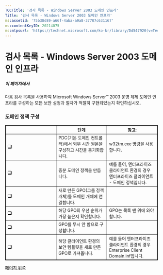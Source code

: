 ```yaml
---
TOCTitle: '검사 목록 - Windows Server 2003 도메인 인프라'
Title: '검사 목록 - Windows Server 2003 도메인 인프라'
ms:assetid: '75b38d89-a66f-4aba-a9a8-37707c631167'
ms:contentKeyID: 20214075
ms:mtpsurl: 'https://technet.microsoft.com/ko-kr/library/Dd547920(v=TechNet.10)'
---
```


검사 목록 - Windows Server 2003 도메인 인프라
=============================================

##### 이 페이지에서

[](#xsltsection121121120120)[](#xsltsection121121120120)<span id="XSLTsection121121120120"></span>

다음 검사 목록을 사용하여 Microsoft Windows Server™ 2003 운영 체제 도메인 인프라를 구성하는 모든 보안 설정과 절차가 적절히 구현되었는지 확인하십시오.
### 도메인 정책 구성

<p> </p>
<table style="border:1px solid black;">
<colgroup>
<col width="33%" />
<col width="33%" />
<col width="33%" />
</colgroup>
<thead>
<tr class="header">
<th style="border:1px solid black;" ></th>
<th style="border:1px solid black;" >단계</th>
<th style="border:1px solid black;" >참고:</th>
</tr>
</thead>
<tbody>
<tr class="odd">
<td style="border:1px solid black;">
<img src="images/Dd547920.mnp_checkbox(ko-kr,TechNet.10).gif" /></td>
<td style="border:1px solid black;">
PDC(기본 도메인 컨트롤러)에서 외부 시간 원본을 구성하고 시간을 동기화합니다.</td>
<td style="border:1px solid black;">
w32tm.exe 명령을 사용합니다.</td>
</tr>
<tr class="even">
<td style="border:1px solid black;">
<img src="images/Dd547920.mnp_checkbox(ko-kr,TechNet.10).gif" /></td>
<td style="border:1px solid black;">
증분 도메인 정책을 만듭니다.</td>
<td style="border:1px solid black;">
예를 들어, 엔터프라이즈 클라이언트 환경의 경우 엔터프라이즈 클라이언트 - 도메인 정책입니다.</td>
</tr>
<tr class="odd">
<td style="border:1px solid black;">
<img src="images/Dd547920.mnp_checkbox(ko-kr,TechNet.10).gif" /></td>
<td style="border:1px solid black;">
새로 만든 GPO(그룹 정책 개체)를 도메인 개체에 연결합니다.</td>
<td style="border:1px solid black;"></td>
</tr>
<tr class="even">
<td style="border:1px solid black;">
<img src="images/Dd547920.mnp_checkbox(ko-kr,TechNet.10).gif" /></td>
<td style="border:1px solid black;">
해당 GPO의 우선 순위가 가장 높은지 확인합니다.</td>
<td style="border:1px solid black;">
GPO는 목록 맨 위에 와야 합니다.</td>
</tr>
<tr class="odd">
<td style="border:1px solid black;">
<img src="images/Dd547920.mnp_checkbox(ko-kr,TechNet.10).gif" /></td>
<td style="border:1px solid black;">
GPO를 무시 안 함으로 구성합니다.</td>
<td style="border:1px solid black;"></td>
</tr>
<tr class="even">
<td style="border:1px solid black;">
<img src="images/Dd547920.mnp_checkbox(ko-kr,TechNet.10).gif" /></td>
<td style="border:1px solid black;">
해당 클라이언트 환경의 보안 템플릿을 새로 만든 GPO로 가져옵니다.</td>
<td style="border:1px solid black;">
예를 들어 엔터프라이즈 클라이언트 환경의 경우 Enterprise Client Domain.inf입니다.</td>
</tr>
</tbody>
</table>
 

[](#mainsection)[페이지 위쪽](#mainsection)
